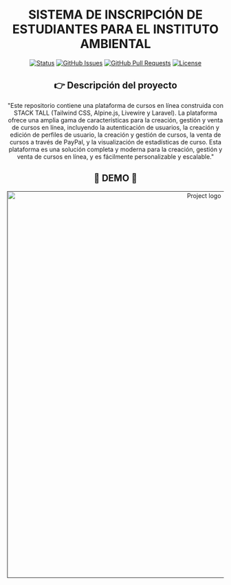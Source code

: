 <div align="center">

<h1> SISTEMA DE INSCRIPCIÓN DE ESTUDIANTES PARA EL INSTITUTO AMBIENTAL  </h1>

[![Status](https://img.shields.io/badge/status-active-success.svg)]()
[![GitHub Issues](https://img.shields.io/github/issues/kylelobo/The-Documentation-Compendium.svg)](https://github.com/kylelobo/The-Documentation-Compendium/issues)
[![GitHub Pull Requests](https://img.shields.io/github/issues-pr/kylelobo/The-Documentation-Compendium.svg)](https://github.com/kylelobo/The-Documentation-Compendium/pulls)
[![License](https://img.shields.io/badge/license-MIT-blue.svg)](/LICENSE)

## :point_right: Descripción del proyecto <a name="point_right-descripción-del-proyecto-"></a>


<p>"Este repositorio contiene una plataforma de cursos en línea construida con STACK TALL (Tailwind CSS, Alpine.js, Livewire y Laravel). La plataforma ofrece una amplia gama de características para la creación, gestión y venta de cursos en línea, incluyendo la autenticación de usuarios, la creación y edición de perfiles de usuario, la creación y gestión de cursos, la venta de cursos a través de PayPal, y la visualización de estadísticas de curso. Esta plataforma es una solución completa y moderna para la creación, gestión y venta de cursos en línea, y es fácilmente personalizable y escalable."

## 🥇 DEMO 🥇 <a name="-demo--"></a>

</p>
</div>

<div align="center">
<p align="center">
  <a href="" rel="noopener">
 <img width=900px  src="./demo-plataforma-de-cursos.gif" alt="Project logo"></a>
</p>
</div>
